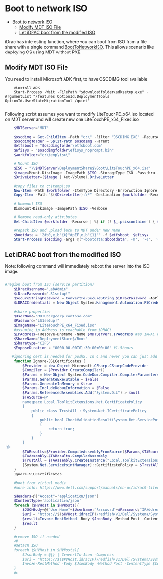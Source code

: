 # Boot to network ISO

<!-- TOC -->

- [Boot to network ISO](#boot-to-network-iso)
    - [Modify MDT ISO File](#modify-mdt-iso-file)
    - [Let iDRAC boot from the modified ISO](#let-idrac-boot-from-the-modified-iso)

<!-- /TOC -->

iDrac has interesting function, where you can boot from ISO from a file share with a single command [BootToNetworkISO](https://www.dell.com/support/manuals/en-us/idrac9-lifecycle-controller-v3.3-series/idrac9_3.36_redfishapiguide/supported-action-%E2%80%94-boottonetworkiso?guid=guid-03f535e6-476e-473d-b7bb-ebc924538cf0&lang=en-us). This allows scenario like deploying OS using MDT without PXE.




## Modify MDT ISO File

You need to install Microsoft ADK first, to have OSCDIMG tool available

```
    #install ADK
    Start-Process -Wait -FilePath "$downloadfolder\adksetup.exe" -ArgumentList "/features OptionId.DeploymentTools OptionId.UserStateMigrationTool /quiet"
 
```

Following script assumes you want to modify LiteTouchPE_x64.iso located on MDT server and will create new one LiteTouchPE_x64_Fixed.iso

```PowerShell
    $MDTServer="MDT"

    $oscdimg = Get-ChildItem -Path "c:\" -Filter "OSCDIMG.EXE" -Recurse -ErrorAction SilentlyContinue -Force | % { $_.FullName } | Select-String -Pattern "amd64" 
    $oscdimgfolder = Split-Path $oscdimg -Parent 
    $etfsboot = "$oscdimgfolder\etfsboot.com" 
    $efisys = "$oscdimgfolder\efisys_noprompt.bin"
    $workfolder="c:\temp\iso\"

    # Mount ISO 
    $ISO = "\\$MDTServer\DeploymentShare$\Boot\LiteTouchPE_x64.iso"
    $image=Mount-DiskImage -ImagePath $ISO -StorageType ISO -Passthru -Verbose
    $DriveLetter=($image | Get-Volume).DriveLetter

    #copy files to c:\temp\iso
    New-Item -Path $workfolder -ItemType Directory -ErrorAction Ignore
    Copy-Item -Path "$($DriveLetter):\*" -Destination $workfolder -Recurse

    # Unmount ISO 
    Dismount-DiskImage -ImagePath $ISO -Verbose 

    # Remove read-only attributes 
    Get-ChildItem $workfolder -Recurse | %{ if (! $_.psiscontainer) { $_.isreadonly = $false}} 

    #repack ISO and upload back to MDT under new name
    $bootdata = '2#p0,e,b"{0}"#pEF,e,b"{1}"' -f $etfsboot, $efisys
    Start-Process $oscdimg -args @("-bootdata:$bootdata",'-m', '-o', '-u2','-udfver102', $workfolder, "\\$MDTServer\DeploymentShare$\Boot\LiteTouchPE_x64_Fixed.iso") -wait -nonewwindow

```

## Let iDRAC boot from the modified ISO

Note: following command will immediately reboot the server into the ISO image.

```PowerShell

#region boot from ISO (service partition)
    $iDracUsername="LabAdmin"
    $iDracPassword="LS1setup!"
    $SecureStringPassword = ConvertTo-SecureString $iDracPassword -AsPlainText -Force
    $iDRACCredentials = New-Object System.Management.Automation.PSCredential ($iDracUsername, $SecureStringPassword)
        
    #share properties
    $UserName="MDTUser@corp.contoso.com"
    $Password="LS1setup!"
    $ImageName="LiteTouchPE_x64_Fixed.iso"
    #assuming ip Address is reachable from iDRAC!
    $IPAddress=(Resolve-DnsName -Name $MDTServer).IPAddress #as iDRAC usually does not have DNS Server configured
    $ShareName="DeploymentShare$/Boot"
    $Sharetype="CIFS"
    $ExposeDuration = "0000-00-00T01:30:00+00:00" #1.5hours

   #ignoring cert is needed for posh5. In 6 and newer you can just add -SkipCertificateCheck to Invoke-WebRequest
    function Ignore-SSLCertificates {
        $Provider = New-Object Microsoft.CSharp.CSharpCodeProvider
        $Compiler = $Provider.CreateCompiler()
        $Params = New-Object System.CodeDom.Compiler.CompilerParameters
        $Params.GenerateExecutable = $False
        $Params.GenerateInMemory = $true
        $Params.IncludeDebugInformation = $False
        $Params.ReferencedAssemblies.Add("System.DLL") > $null
        $TASource=@'
        namespace Local.ToolkitExtensions.Net.CertificatePolicy
        {
            public class TrustAll : System.Net.ICertificatePolicy
            {
                public bool CheckValidationResult(System.Net.ServicePoint sp,System.Security.Cryptography.X509Certificates.X509Certificate cert, System.Net.WebRequest req, int problem)
                {
                    return true;
                }
            }
        }
'@ 
        $TAResults=$Provider.CompileAssemblyFromSource($Params,$TASource)
        $TAAssembly=$TAResults.CompiledAssembly
        $TrustAll = $TAAssembly.CreateInstance("Local.ToolkitExtensions.Net.CertificatePolicy.TrustAll")
        [System.Net.ServicePointManager]::CertificatePolicy = $TrustAll
    }
    Ignore-SSLCertificates

    #boot from virtual media
    #more info: https://www.dell.com/support/manuals/en-us/idrac9-lifecycle-controller-v3.3-series/idrac9_3.36_redfishapiguide/supported-action-%E2%80%94-boottonetworkiso?guid=guid-03f535e6-476e-473d-b7bb-ebc924538cf0&lang=en-us

    $Headers=@{"Accept"="application/json"}
    $ContentType='application/json'
    foreach ($HVHost in $HVHosts){
        $JSONBody=@{"UserName"=$UserName;"Password"=$Password;"IPAddress"=$IPAddress;"ImageName"=$ImageName;"ShareName"=$ShareName;"ShareType"=$ShareType;"ExposeDuration"=$ExposeDuration} | ConvertTo-Json -Compress
        $uri = "https://$($HVHost.idracIP)/redfish/v1/Dell/Systems/System.Embedded.1/DellOSDeploymentService/Actions/DellOSDeploymentService.BootToNetworkISO"
        $result=Invoke-RestMethod -Body $JsonBody -Method Post -ContentType $ContentType -Headers $Headers -Uri $uri -Credential $iDRACCredentials
        $result
    }

    #remove ISO if needed
    <#
    #detach ISO
    foreach ($HVHost in $HVHosts){
        $JsonBody = @{} | ConvertTo-Json -Compress
        $uri = "https://$($HVHost.idracIP)/redfish/v1/Dell/Systems/System.Embedded.1/DellOSDeploymentService/Actions/DellOSDeploymentService.DetachISOImage"
        Invoke-RestMethod -Body $JsonBody -Method Post -ContentType $ContentType -Headers $Headers -Uri $uri -Credential $iDRACCredentials
    }
    #>
```